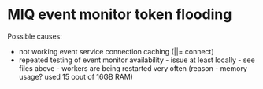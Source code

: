 # MIQ event monitor token flooding

Possible causes:
 - not working event service connection caching (||= connect)
 - repeated testing of event monitor availability - issue at least locally - see
   files above - workers are being restarted very often (reason - memory usage? used 15 oout of 16GB
RAM)

